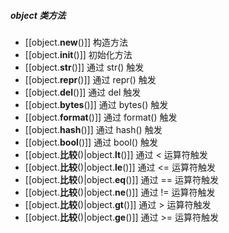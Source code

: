 ##### object 类方法
- [[object.__new__()]]  构造方法
- [[object.__init__()]] 初始化方法
- [[object.__str__()]]  通过 str() 触发
- [[object.__repr__()]]  通过 repr() 触发
- [[object.__del__()]]  通过 del 触发
- [[object.__bytes__()]] 通过 bytes() 触发
- [[object.__format__()]] 通过 format() 触发
- [[object.__hash__()]] 通过 hash() 触发
- [[object.__bool__()]] 通过 bool() 触发
- [[object.__比较__()|object.__lt__()]]  通过 < 运算符触发
- [[object.__比较__()|object.__le__()]] 通过 <= 运算符触发
- [[object.__比较__()|object.__eq__()]] 通过 == 运算符触发
- [[object.__比较__()|object.__ne__()]] 通过 != 运算符触发
- [[object.__比较__()|object.__gt__()]] 通过 > 运算符触发
- [[object.__比较__()|object.__ge__()]] 通过 >= 运算符触发

